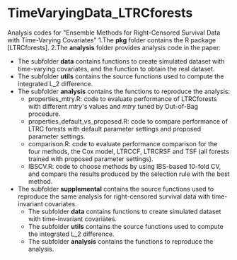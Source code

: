# TimeVaryingData_LTRCforests
Analysis codes for "Ensemble Methods for Right-Censored Survival Data with Time-Varying Covariates"
1.The **pkg** folder contains the R package [LTRCforests].
2.The **analysis** folder provides analysis code in the paper:
  - The subfolder **data** contains functions to create simulated dataset with time-varying covariates, and the function to obtain the real dataset.
  - The subfolder **utils** contains the source functions used to compute the integrated L_2 difference. 
  - The subfolder **analysis** contains the functions to reproduce the analysis:
    - properties_mtry.R: code to evaluate performance of LTRCforests with different _mtry_'s values and _mtry_ tuned by Out-of-Bag procedure.
    - properties_default_vs_proposed.R: code to compare performance of LTRC forests with default parameter settings and proposed parameter settings.
    - comparison.R: code to evaluate performance comparison for the four methods, the Cox model, LTRCCF, LTRCRSF and TSF (all forests trained with proposed parameter settings). 
    - IBSCV.R: code to choose methods by using IBS-based 10-fold CV, and compare the results produced by the selection rule with the best method. 
  - The subfolder **supplemental** contains the source functions used to reproduce the same analysis for right-censored survival data with time-invariant covariates.
    - The subfolder **data** contains functions to create simulated dataset with time-invariant covariates.
    - The subfolder **utils** contains the source functions used to compute the integrated L_2 difference. 
    - The subfolder **analysis** contains the functions to reproduce the analysis.
